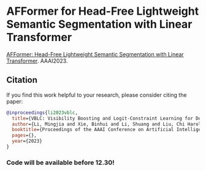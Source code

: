 # AFFormer for Head-Free Lightweight Semantic Segmentation with Linear Transformer

[AFFormer: Head-Free Lightweight Semantic Segmentation with Linear Transformer](https://arxiv.org/abs/xxxx). AAAI2023.

## Citation

If you find this work helpful to your research, please consider citing the paper:

```bibtex
@inproceedings{li2023vblc,
  title={VBLC: Visibility Boosting and Logit-Constraint Learning for Domain Adaptive Semantic Segmentation under Adverse Conditions},
  author={Li, Mingjia and Xie, Binhui and Li, Shuang and Liu, Chi Harold and Cheng, Xinjing},
  booktitle={Proceedings of the AAAI Conference on Artificial Intelligence},
  pages={},
  year={2023}
}
```
### Code will be available before 12.30!
